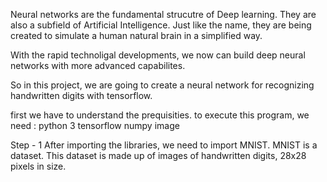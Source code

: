 Neural networks are the fundamental strucutre of Deep learning. They are also a subfield of Artificial Intelligence. Just like the name, they are being created to simulate a human natural brain in a simplified way. 

With the rapid technoligal developments, we now can build deep neural networks with more advanced capabilites.

So in this project, we are going to create a neural network for recognizing handwritten digits with tensorflow. 

first we have to understand the prequisities.
to execute this program, we need :
python 3
tensorflow
numpy
image 


Step - 1
After importing the libraries, we need to import MNIST.
MNIST is a dataset. This dataset is made up of images of handwritten digits, 28x28 pixels in size.


